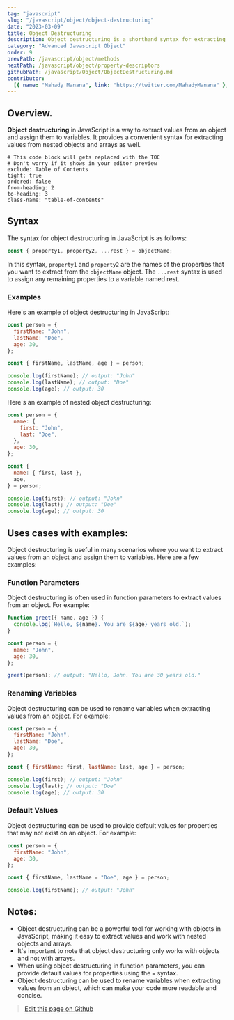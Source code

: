 ```yaml
---
tag: "javascript"
slug: "/javascript/object/object-destructuring"
date: "2023-03-09"
title: Object Destructuring
description: Object destructuring is a shorthand syntax for extracting properties from objects and binding them to variables.
category: "Advanced Javascript Object"
order: 9
prevPath: /javascript/object/methods
nextPath: /javascript/object/property-descriptors
githubPath: /javascript/Object/ObjectDestructuring.md
contributor:
  [{ name: "Mahady Manana", link: "https://twitter.com/MahadyManana" }, { name: "Haja", link: "https://twitter.com/Haja261M" }]
---
```


## Overview.

**Object destructuring** in JavaScript is a way to extract values from an object and assign them to variables. It provides a convenient syntax for extracting values from nested objects and arrays as well.


```toc
# This code block will gets replaced with the TOC
# Don't worry if it shows in your editor preview
exclude: Table of Contents
tight: true
ordered: false
from-heading: 2
to-heading: 3
class-name: "table-of-contents"
```


## Syntax

The syntax for object destructuring in JavaScript is as follows:

```javascript
const { property1, property2, ...rest } = objectName;
```

In this syntax, `property1` and `property2` are the names of the properties that you want to extract from the `objectName` object. The `...rest` syntax is used to assign any remaining properties to a variable named rest.

### Examples

Here's an example of object destructuring in JavaScript:

```javascript
const person = {
  firstName: "John",
  lastName: "Doe",
  age: 30,
};

const { firstName, lastName, age } = person;

console.log(firstName); // output: "John"
console.log(lastName); // output: "Doe"
console.log(age); // output: 30
```

Here's an example of nested object destructuring:

```javascript
const person = {
  name: {
    first: "John",
    last: "Doe",
  },
  age: 30,
};

const {
  name: { first, last },
  age,
} = person;

console.log(first); // output: "John"
console.log(last); // output: "Doe"
console.log(age); // output: 30
```

## Uses cases with examples:

Object destructuring is useful in many scenarios where you want to extract values from an object and assign them to variables. Here are a few examples:

### Function Parameters

Object destructuring is often used in function parameters to extract values from an object. For example:

```javascript
function greet({ name, age }) {
  console.log(`Hello, ${name}. You are ${age} years old.`);
}

const person = {
  name: "John",
  age: 30,
};

greet(person); // output: "Hello, John. You are 30 years old."
```

### Renaming Variables

Object destructuring can be used to rename variables when extracting values from an object. For example:

```javascript
const person = {
  firstName: "John",
  lastName: "Doe",
  age: 30,
};

const { firstName: first, lastName: last, age } = person;

console.log(first); // output: "John"
console.log(last); // output: "Doe"
console.log(age); // output: 30
```

### Default Values

Object destructuring can be used to provide default values for properties that may not exist on an object. For example:

```javascript
const person = {
  firstName: "John",
  age: 30,
};

const { firstName, lastName = "Doe", age } = person;

console.log(firstName); // output: "John"
```

## Notes:

- Object destructuring can be a powerful tool for working with objects in JavaScript, making it easy to extract values and work with nested objects and arrays.
- It's important to note that object destructuring only works with objects and not with arrays.
- When using object destructuring in function parameters, you can provide default values for properties using the `=` syntax.
- Object destructuring can be used to rename variables when extracting values from an object, which can make your code more readable and concise.

> <a href="https://github.com/mahady-manana/betatuto-docs/tree/main/docs/javascript/Object/ObjectDestructuring.md}" target="_blank">Edit this page on Github</a>
